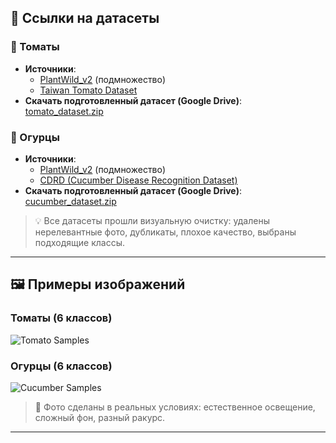 ## 🔗 Ссылки на датасеты  

### 🍅 Томаты  
- **Источники**:
  - [PlantWild_v2]([https://github.com/ultralytics/yolov5/tree/master/data](https://tqwei05.github.io/PlantWild/)) (подмножество)
  - [Taiwan Tomato Dataset]([https://www.kaggle.com/datasets/datasets/taiwan-tomato-disease-dataset](https://data.mendeley.com/datasets/ngdgg79rzb/1))
- **Скачать подготовленный датасет (Google Drive)**:  
  [tomato_dataset.zip]([https://drive.google.com/uc?id=1aBcD...](https://drive.google.com/file/d/1-r1zRGyngkiAlCuHwcAzFL5rhwT07G8M/view?usp=drive_link))  
### 🥒 Огурцы
- **Источники**:
  - [PlantWild_v2]([https://github.com/ultralytics/yolov5/tree/master/data](https://tqwei05.github.io/PlantWild/)) (подмножество)
  - [CDRD (Cucumber Disease Recognition Dataset)]([https://www.kaggle.com/datasets/misrakahmed/cucumber-disease-recognition-dataset](https://www.sciencedirect.com/science/article/pii/S2352340923004389))
- **Скачать подготовленный датасет (Google Drive)**:  
  [cucumber_dataset.zip]([https://drive.google.com/uc?id=2bCdE...](https://drive.google.com/file/d/18z_83qDkJo7b_jVz3QjOoIgJbB1QfiJG/view?usp=drive_link))  

> 💡 Все датасеты прошли визуальную очистку: удалены нерелевантные фото, дубликаты, плохое качество, выбраны подходящие классы.

---

## 🖼️ Примеры изображений

### Томаты (6 классов)
![Tomato Samples](samples/tomato_samples_grid.png)

### Огурцы (6 классов)
![Cucumber Samples](samples/cucumber_samples_grid.png)

> 📌 Фото сделаны в реальных условиях: естественное освещение, сложный фон, разный ракурс.

---
